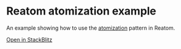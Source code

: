 # Reatom atomization example

An example showing how to use the [atomization](https://www.reatom.dev/recipes/atomization/) pattern in Reatom.

[Open in StackBlitz](https://stackblitz.com/github/artalar/reatom/tree/v3/examples/react-table-atomization)
